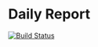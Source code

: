 # Daily Report

[![Build Status](https://travis-ci.org/binary-com/daily-report.svg?branch=master)](https://travis-ci.org/binary-com/daily-report)